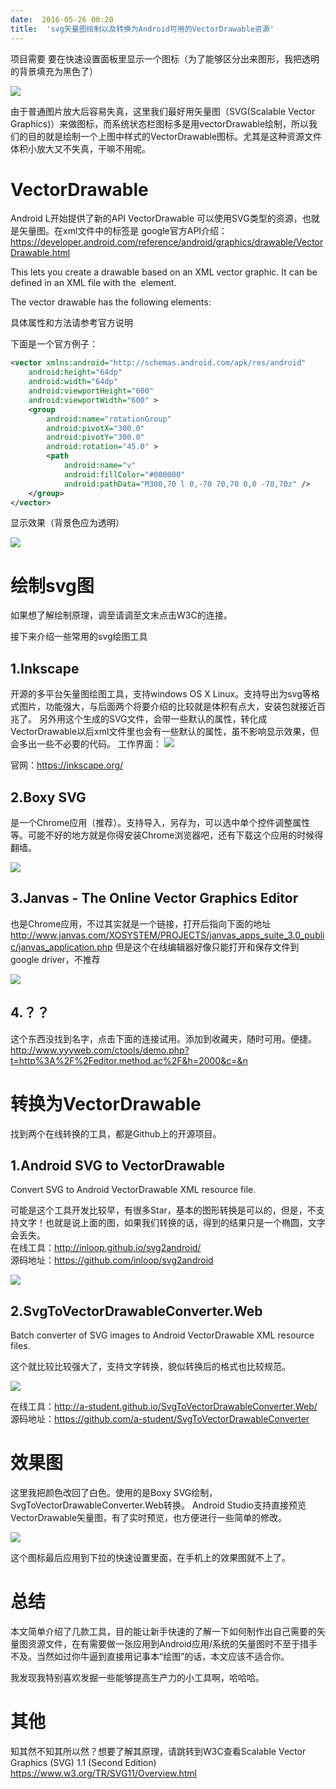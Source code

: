 ```yaml
---
date:  2016-05-26 00:20
title:  'svg矢量图绘制以及转换为Android可用的VectorDrawable资源'
---
```


项目需要 要在快速设置面板里显示一个图标（为了能够区分出来图形，我把透明的背景填充为黑色了）

![](https://codesimple-blog-images.oss-cn-hangzhou.aliyuncs.com/android/_image/svg_1_vowifi.png)

由于普通图片放大后容易失真，这里我们最好用矢量图（SVG(Scalable Vector Graphics)）来做图标，而系统状态栏图标多是用vectorDrawable绘制，所以我们的目的就是绘制一个上图中样式的VectorDrawable图标。尤其是这种资源文件体积小放大又不失真，干嘛不用呢。
# VectorDrawable
Android L开始提供了新的API VectorDrawable 可以使用SVG类型的资源，也就是矢量图。在xml文件中的标签是<vector>
google官方API介绍：
https://developer.android.com/reference/android/graphics/drawable/VectorDrawable.html



This lets you create a drawable based on an XML vector graphic. It can be defined in an XML file with the <vector> element.

The vector drawable has the following elements:

具体属性和方法请参考官方说明

下面是一个官方例子：
```xml
<vector xmlns:android="http://schemas.android.com/apk/res/android"
    android:height="64dp"
    android:width="64dp"
    android:viewportHeight="600"
    android:viewportWidth="600" >
    <group
        android:name="rotationGroup"
        android:pivotX="300.0"
        android:pivotY="300.0"
        android:rotation="45.0" >
        <path
            android:name="v"
            android:fillColor="#000000"
            android:pathData="M300,70 l 0,-70 70,70 0,0 -70,70z" />
    </group>
</vector>
```
显示效果（背景色应为透明）

![](https://codesimple-blog-images.oss-cn-hangzhou.aliyuncs.com/android/_image/svg_2-sample.png)



# 绘制svg图
如果想了解绘制原理，调至请调至文末点击W3C的连接。


接下来介绍一些常用的svg绘图工具
## 1.Inkscape
开源的多平台矢量图绘图工具，支持windows OS X Linux。支持导出为svg等格式图片，功能强大，与后面两个将要介绍的比较就是体积有点大，安装包就接近百兆了。
另外用这个生成的SVG文件，会带一些默认的属性，转化成VectorDrawable以后xml文件里也会有一些默认的属性，虽不影响显示效果，但会多出一些不必要的代码。
工作界面：
![](https://codesimple-blog-images.oss-cn-hangzhou.aliyuncs.com/android/_image/svg_3-Inkscape.png)

官网：https://inkscape.org/
## 2.Boxy SVG

是一个Chrome应用（推荐）。支持导入，另存为，可以选中单个控件调整属性等。可能不好的地方就是你得安装Chrome浏览器吧，还有下载这个应用的时候得翻墙。

![](https://codesimple-blog-images.oss-cn-hangzhou.aliyuncs.com/android/_image/svg_4-Boxy-SVG.png)

## 3.Janvas - The Online Vector Graphics Editor
也是Chrome应用，不过其实就是一个链接，打开后指向下面的地址
http://www.janvas.com/XOSYSTEM/PROJECTS/janvas_apps_suite_3.0_public/janvas_application.php
但是这个在线编辑器好像只能打开和保存文件到google driver，不推荐

![](https://codesimple-blog-images.oss-cn-hangzhou.aliyuncs.com/android/_image/svg_5_Janvas.jpg)

## 4.？？
这个东西没找到名字，点击下面的连接试用。添加到收藏夹，随时可用。便捷。
http://www.yyyweb.com/ctools/demo.php?t=http%3A%2F%2Feditor.method.ac%2F&h=2000&c=&n


# 转换为VectorDrawable
找到两个在线转换的工具，都是Github上的开源项目。
## 1.Android SVG to VectorDrawable
Convert SVG to Android VectorDrawable XML resource file.

可能是这个工具开发比较早，有很多Star，基本的图形转换是可以的，但是，不支持文字！也就是说上面的图，如果我们转换的话，得到的结果只是一个椭圆，文字会丢失。  
在线工具：http://inloop.github.io/svg2android/  
源码地址：https://github.com/inloop/svg2android  

![](https://codesimple-blog-images.oss-cn-hangzhou.aliyuncs.com/android/_image/svg_6_SVG-to-VectorFrawable.png)

## 2.SvgToVectorDrawableConverter.Web
Batch converter of SVG images to Android VectorDrawable XML resource files.

这个就比较比较强大了，支持文字转换，貌似转换后的格式也比较规范。

![](https://codesimple-blog-images.oss-cn-hangzhou.aliyuncs.com/android/_image/svg_7_SvgToVectorDra.png)

在线工具：http://a-student.github.io/SvgToVectorDrawableConverter.Web/  
源码地址：https://github.com/a-student/SvgToVectorDrawableConverter  

# 效果图
这里我把颜色改回了白色。使用的是Boxy SVG绘制，SvgToVectorDrawableConverter.Web转换。
Android Studio支持直接预览VectorDrawable矢量图，有了实时预览，也方便进行一些简单的修改。

![](https://codesimple-blog-images.oss-cn-hangzhou.aliyuncs.com/android/_image/svg_8_result.png)

这个图标最后应用到下拉的快速设置里面，在手机上的效果图就不上了。

# 总结
本文简单介绍了几款工具，目的能让新手快速的了解一下如何制作出自己需要的矢量图资源文件，在有需要做一张应用到Android应用/系统的矢量图时不至于措手不及。当然如过你牛逼到直接用记事本“绘图”的话，本文应该不适合你。

我发现我特别喜欢发掘一些能够提高生产力的小工具啊，哈哈哈。

# 其他
知其然不知其所以然？想要了解其原理，请跳转到W3C查看Scalable Vector Graphics (SVG) 1.1 (Second Edition)
https://www.w3.org/TR/SVG11/Overview.html